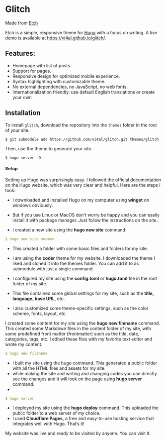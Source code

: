 # Glitch

Made from [Etch](https://github.com/LukasJoswiak/etch)

Etch is a simple, responsive theme for [Hugo](https://gohugo.io) with a focus on writing. A live demo is available at https://vi4al.github.io/glitch/.



## Features:

* Homepage with list of posts.
* Support for pages.
* Responsive design for optimized mobile experience.
* Syntax highlighting with customizable theme.
* No external dependencies, no JavaScript, no web fonts.
* Internationalization friendly: use default English translations or create your own

## Installation

To install `glitch`, download the repository into the `themes` folder in the root of your site.

```
$ git submodule add https://github.com/vi4al/glitch.git themes/glitch
```

Then, use the theme to generate your site.

```
$ hugo server -D
```




#### Setup 


Setting up Hugo was surprisingly easy. I followed the official documentation on the Hugo website, which was very clear and helpful. Here are the steps I took:

- I downloaded and installed Hugo on my computer using **winget** on windows obviously.
- But if you use Linux or MacOS don't worry be happy and you can easily install it with package manager. Just follow the instructions on the site.


- I created a new site using the **hugo new site** command. 

```yaml
$ hugo new site <name>
```

- This created a folder with some basic files and folders for my site.

- I am using the **coder** theme for my website. I downloaded the theme I liked and cloned it into the themes folder. You can add it to as submodule with just a single command.



- I configured my site using the **config.toml** or **hugo.toml** file in the root folder of my site.
- This file contained some global settings for my site, such as the **title, language, base URL**, etc.
- I also customized some theme-specific settings, such as the color scheme, fonts, layout, etc.

I created some content for my site using the **hugo new filename** command. 
This created some Markdown files in the content folder of my site, with some predefined front matter (frontmatter) such as the title, date, categories, tags, etc. 
I edited these files with my favorite text editor and wrote my content.

```yaml
$ hugo new filename
```

- I built my site using the hugo command. This generated a public folder with all the HTML files and assets for my site.
- while making the site and writing and changing codes you can directly see the changes and it will look on the page using **hugo server** command.
- 
```yaml
$ hugo server
```
- I deployed my site using the **hugo deploy** command. This uploaded the public folder to a web server of my choice.
-  I used **Cloudflare Pages**, a free and easy-to-use hosting service that integrates well with Hugo.
That’s it! 

My website was live and ready to be visited by anyone.
You can visit it. 
